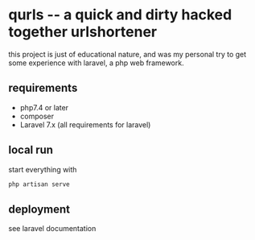 # qurls -- a quick and dirty hacked together urlshortener

this project is just of educational nature, and was my personal try to get some experience with laravel, a php web framework.

## requirements

* php7.4 or later
* composer
* Laravel 7.x  (all requirements for laravel)

## local run

start everything with
```bash
php artisan serve
```

## deployment
see laravel documentation